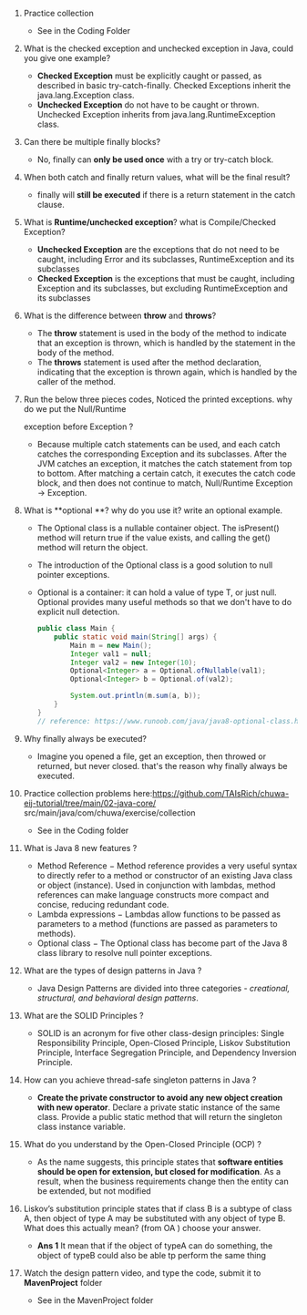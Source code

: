 1. Practice collection 

   * See in the Coding Folder

2. What is the checked exception and unchecked exception in Java, could you give one example?

   * **Checked Exception** must be explicitly caught or passed, as described in basic try-catch-finally. Checked Exceptions inherit the java.lang.Exception class.
   * **Unchecked Exception** do not have to be caught or thrown. Unchecked Exception inherits from java.lang.RuntimeException class.

3. Can there be multiple finally blocks?

   * No, finally can **only be used once** with a try or try-catch block.

4. When both catch and finally return values, what will be the final result?

   * finally will **still be executed** if there is a return statement in the catch clause.

5. What is **Runtime/unchecked exception**? what is Compile/Checked Exception?

   * **Unchecked Exception**  are the exceptions that do not need to be caught, including Error and its subclasses, RuntimeException and its subclasses
   * **Checked Exception** is the exceptions that must be caught, including Exception and its subclasses, but excluding RuntimeException and its subclasses

6. What is the difference between **throw** and **throws**?

   * The **throw** statement is used in the body of the method to indicate that an exception is thrown, which is handled by the statement in the body of the method.
   * The **throws** statement is used after the method declaration, indicating that the exception is thrown again, which is handled by the caller of the method.

7. Run the below three pieces codes, Noticed the printed exceptions. why do we put the Null/Runtime

   exception before Exception ?

   * Because multiple catch statements can be used, and each catch catches the corresponding Exception and its subclasses. After the JVM catches an exception, it matches the catch statement from top to bottom. After matching a certain catch, it executes the catch code block, and then does not continue to match, Null/Runtime Exception -> Exception.

1. What is **optional **? why do you use it? write an optional example.

   * The Optional class is a nullable container object. The isPresent() method will return true if the value exists, and calling the get() method will return the object.

   * The introduction of the Optional class is a good solution to null pointer exceptions.

   * Optional is a container: it can hold a value of type T, or just null. Optional provides many useful methods so that we don't have to do explicit null detection.

     ```java
     public class Main {
         public static void main(String[] args) {
             Main m = new Main();
             Integer val1 = null;
             Integer val2 = new Integer(10);
             Optional<Integer> a = Optional.ofNullable(val1);
             Optional<Integer> b = Optional.of(val2);
     
             System.out.println(m.sum(a, b));
         }
     }
     // reference: https://www.runoob.com/java/java8-optional-class.html

2. Why finally always be executed?

   * Imagine you opened a file, get an exception, then throwed or returned, but never closed. that's the reason why finally always be executed.

3. Practice collection problems here:https://github.com/TAIsRich/chuwa-eij-tutorial/tree/main/02-java-core/ src/main/java/com/chuwa/exercise/collection

   * See in the Coding folder

4. What is Java 8 new features ?

   * Method Reference − Method reference provides a very useful syntax to directly refer to a method or constructor of an existing Java class or object (instance). Used in conjunction with lambdas, method references can make language constructs more compact and concise, reducing redundant code.
   * Lambda expressions − Lambdas allow functions to be passed as parameters to a method (functions are passed as parameters to methods).
   * Optional class − The Optional class has become part of the Java 8 class library to resolve null pointer exceptions.

5. What are the types of design patterns in Java ?

   * Java Design Patterns are divided into three categories - *creational, structural, and behavioral design patterns*.

6. What are the SOLID Principles ? 

   * SOLID is an acronym for five other class-design principles: Single Responsibility Principle, Open-Closed Principle, Liskov Substitution Principle, Interface Segregation Principle, and Dependency Inversion Principle.

7. How can you achieve thread-safe singleton patterns in Java ?

   * **Create the private constructor to avoid any new object creation with new operator**. Declare a private static instance of the same class. Provide a public static method that will return the singleton class instance variable.

14. What do you understand by the Open-Closed Principle (OCP) ?
    * As the name suggests, this principle states that **software entities should be open for extension, but closed for modification**. As a result, when the business requirements change then the entity can be extended, but not modified

15. Liskov’s substitution principle states that if class B is a subtype of class A, then object of type A may be substituted with any object of type B. What does this actually mean? (from OA ) choose your answer.
    * **Ans 1** It mean that if the object of typeA can do something, the object of typeB could also be able tp perform the same thing

16. Watch the design pattern video, and type the code, submit it to **MavenProject** folder
    * See in the MavenProject folder

